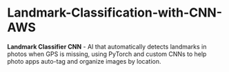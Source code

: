 # Landmark-Classification-with-CNN-AWS
**Landmark Classifier CNN** - AI that automatically detects landmarks in photos when GPS is missing, using PyTorch and custom CNNs to help photo apps auto-tag and organize images by location.
